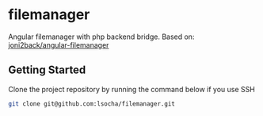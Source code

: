 # filemanager
Angular filemanager with php backend bridge. Based on: 
[joni2back/angular-filemanager](https://github.com/joni2back/angular-filemanager)


## Getting Started

Clone the project repository by running the command below if you use SSH

```bash
git clone git@github.com:lsocha/filemanager.git
```

